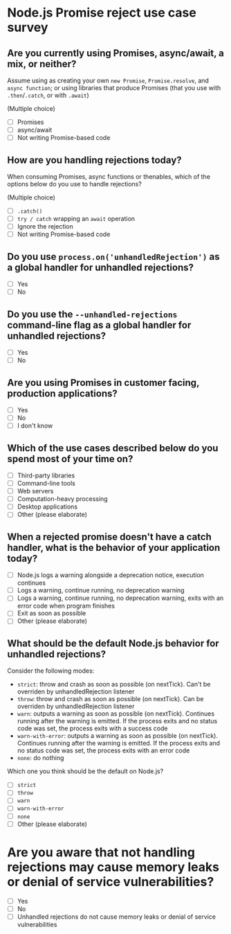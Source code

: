 # Node.js Promise reject use case survey

## Are you currently using Promises, async/await, a mix, or neither?

Assume using as creating your own `new Promise`, `Promise.resolve`, and `async function`; or using libraries that produce Promises (that you use with `.then`/`.catch`, or with `.await`)

(Multiple choice)

  - [ ] Promises
  - [ ] async/await
  - [ ] Not writing Promise-based code

## How are you handling rejections today?

When consuming Promises, async functions or thenables, which of the options below do you use to handle rejections?

(Multiple choice)

  - [ ] `.catch()`
  - [ ] `try / catch` wrapping an `await` operation
  - [ ] Ignore the rejection
  - [ ] Not writing Promise-based code

## Do you use `process.on('unhandledRejection')` as a global handler for unhandled rejections?
 
  - [ ] Yes
  - [ ] No

## Do you use the `--unhandled-rejections` command-line flag as a global handler for unhandled rejections?

  - [ ] Yes
  - [ ] No

## Are you using Promises in customer facing, production applications?

  - [ ] Yes
  - [ ] No
  - [ ] I don't know

## Which of the use cases described below do you spend most of your time on?

  - [ ] Third-party libraries
  - [ ] Command-line tools
  - [ ] Web servers
  - [ ] Computation-heavy processing
  - [ ] Desktop applications
  - [ ] Other (please elaborate)

## When a rejected promise doesn't have a catch handler, what is the behavior of your application today? 

  - [ ] Node.js logs a warning alongside a deprecation notice, execution continues
  - [ ] Logs a warning, continue running, no deprecation warning
  - [ ] Logs a warning, continue running, no deprecation warning, exits with an error code when program finishes
  - [ ] Exit as soon as possible
  - [ ] Other (please elaborate)

## What should be the default Node.js behavior for unhandled rejections?

Consider the following modes:

  - `strict`: throw and crash as soon as possible (on nextTick). Can't be overriden by unhandledRejection listener
  - `throw`: throw and crash as soon as possible (on nextTick). Can be overriden by unhandledRejection listener
  - `warn`: outputs a warning as soon as possible (on nextTick). Continues running after the warning is emitted. If the process exits and no status code was set, the process exits with a success code
  - `warn-with-error`: outputs a warning as soon as possible (on nextTick). Continues running after the warning is emitted. If the process exits and no status code was set, the process exits with an error code
  - `none`: do nothing

Which one you think should be the default on Node.js?

  - [ ] `strict`
  - [ ] `throw`
  - [ ] `warn`
  - [ ] `warn-with-error`
  - [ ] `none`
  - [ ] Other (please elaborate)

# Are you aware that not handling rejections may cause memory leaks or denial of service vulnerabilities?

  - [  ] Yes
  - [  ] No
  - [  ] Unhandled rejections do not cause memory leaks or denial of service vulnerabilities
